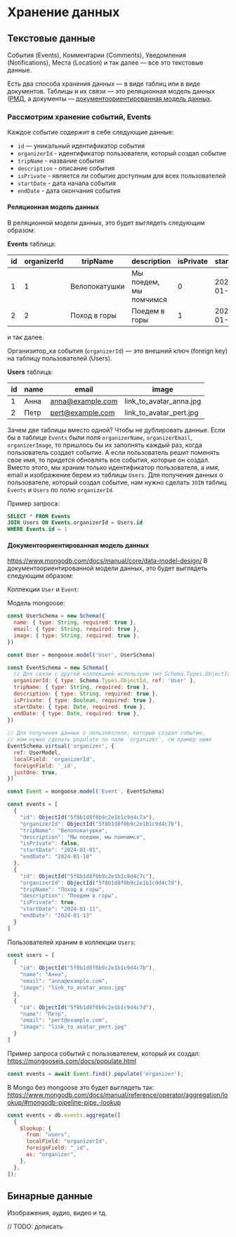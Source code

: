 # Хранение данных

## Текстовые данные
События (Events), Комментарии (Comments), Уведомления (Notifications), Места (Location) и так далее — все это текстовые данные.

Есть два способа хранения данных — в виде таблиц или в виде документов.
Таблицы и их связи — это реляционная модель данных ([РМД](https://ru.wikipedia.org/wiki/Реляционная_модель_данных), а документы — [документоориентированная модель данных](https://ru.wikipedia.org/wiki/Документоориентированная_СУБД).

### Рассмотрим хранение событий, Events
Каждое событие содержит в себе следующие данные:
- `id` — уникальный идентификатор события 
- `organizerId` - идентификатор пользователя, который создал событие
- `tripName` - название события
- `description` - описание события
- `isPrivate` - является ли событие доступным для всех пользователей
- `startDate` - дата начала события
- `endDate` - дата окончания события

#### Реляционная модель данных

В реляционной модели данных, это будет выглядеть следующим образом:

**Events** таблица:

| id | organizerId | tripName      | description            | isPrivate | startDate  | endDate    |
|----|-------------|---------------|------------------------|-----------|------------|------------|
| 1  | 1           | Велопокатушки | Мы поедем, мы помчимся | 0         | 2024-01-01 | 2024-01-10 |
| 2  | 2           | Поход в горы  | Поедем в горы          | 1         | 2024-01-11 | 2024-01-13 |
и так далее.

Организитор_ка события (`organizerId`) — это внешний ключ (foreign key) на таблицу пользователей (Users).

**Users** таблица:

| id | name  | email            | image                   |
|----|-------|------------------|-------------------------|
| 1  | Анна  | anna@example.com | link_to_avatar_anna.jpg |
| 2  | Петр  | pert@example.com | link_to_avatar_pert.jpg |


Зачем две таблицы вместо одной?
Чтобы не дублировать данные. Если бы в таблице `Events` были поля `organizerName`, `organizerEmail`, `organizerImage`, 
то пришлось бы их заполнять каждый раз, когда пользователь создает событие. 
А если пользователь решит поменять свое имя, то придется обновлять все события,
которые он создал. Вместо этого, мы храним только идентификатор пользователя, а имя, email и изображение берем из таблицы `Users`.
Для получения данных о пользователе, который создал событие, 
нам нужно сделать `JOIN` таблиц `Events` и `Users` по полю `organizerId`.

Пример запроса:
```sql
SELECT * FROM Events
JOIN Users ON Events.organizerId = Users.id
WHERE Events.id = 1
```

#### Документоориентированная модель данных

https://www.mongodb.com/docs/manual/core/data-model-design/
В документоориентированной модели данных, это будет выглядеть следующим образом:

Коллекции `User` и `Event`:

Модель mongoose:
```js
const UserSchema = new Schema({
  name: { type: String, required: true },
  email: { type: String, required: true },
  image: { type: String, required: true },
})

const User = mongoose.model('User', UserSchema)

const EventSchema = new Schema({
  // Для связи с другой коллекцией используем тип Schema.Types.ObjectId и ref на модель
  organizerId: { type: Schema.Types.ObjectId, ref: 'User' },
  tripName: { type: String, required: true },
  description: { type: String, required: true },
  isPrivate: { type: Boolean, required: true },
  startDate: { type: Date, required: true },
  endDate: { type: Date, required: true },
})
  
// Для получения данных о пользователе, который создал событие,
// нам нужно сделать populate по полю `organizer`, см пример ниже
EventSchema.virtual('organizer', {
  ref: UserModel,
  localField: 'organizerId',
  foreignField: '_id',
  justOne: true,
})

const Event = mongoose.model('Event', EventSchema)

```

```js
const events = [
  {
    "id": ObjectId("5f8b1d8f0b9c2e1b1c9d4c7a"),
    "organizerId": ObjectId("5f8b1d8f0b9c2e1b1c9d4c7b"),
    "tripName": "Велопокатушки",
    "description": "Мы поедем, мы помчимся",
    "isPrivate": false,
    "startDate": "2024-01-01",
    "endDate": "2024-01-10"
  },
  {
    "id": ObjectId("5f8b1d8f0b9c2e1b1c9d4c7c"),
    "organizerId": ObjectId("5f8b1d8f0b9c2e1b1c9d4c7d"),
    "tripName": "Поход в горы",
    "description": "Поедем в горы",
    "isPrivate": true,
    "startDate": "2024-01-11",
    "endDate": "2024-01-13"
  }
]
```
Пользователей храним в коллекции `Users`:

```js
const users = [
  {
    "id": ObjectId("5f8b1d8f0b9c2e1b1c9d4c7b"),
    "name": "Анна",
    "email": "anna@example.com",
    "image": "link_to_avatar_anna.jpg"
  },
  {
    "id": ObjectId("5f8b1d8f0b9c2e1b1c9d4c7d"),
    "name": "Петр",
    "email": "pert@example.com",
    "image": "link_to_avatar_pert.jpg"
  }
]
```

Пример запроса событий с пользователем, который их создал:
https://mongoosejs.com/docs/populate.html

```js
const events = await Event.find().populate('organizer');
```

В Mongo без mongoose это будет выглядеть так:
https://www.mongodb.com/docs/manual/reference/operator/aggregation/lookup/#mongodb-pipeline-pipe.-lookup

```js
const events = db.events.aggregate([
  {
    $lookup: {
      from: "users",
      localField: "organizerId",
      foreignField: "_id",
      as: "organizer",
    },
  },
]);
```


## Бинарные данные
Изображения, аудио, видео и тд.

// TODO: дописать
